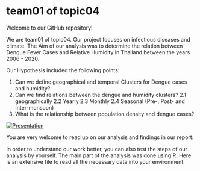 # team01 of topic04 

Welcome to our GitHub repository! 

We are team01 of topic04.
Our project focuses  on infectious diseases and climate. The Aim of our analysis was to determine the relation between Dengue Fever Cases and Relative Humidity in Thailand between the years 2006 - 2020. 

Our Hypothesis included the following points: 
1. Can we define geographical and temporal Clusters for Dengue cases and humidity?
2. Can we find relations between the dengue and humidity clusters? 
   2.1 geographically 
   2.2 Yearly
   2.3 Monthly 
   2.4 Seasonal (Pre-, Post- and Inter-monsoon) 
3. What is the relationship between population density and dengue cases?

[![Presentation](https://www.slideshare.net/NoemiTigrato/projectproposalpptx-259167964)](https://www.slideshare.net/NoemiTigrato/projectproposalpptx-259167964)

You are very welcome to read up on our analysis and findings in our report: 


In order to understand our work better, you can also test the steps of our analysis by yourself. The main part of the analysis was done using R. Here is an extensive file to read all the necessary data into your environment: 



